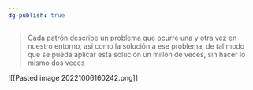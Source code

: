 ```yaml
---
dg-publish: true
---
```

>Cada patrón describe un problema que ocurre una y otra vez en nuestro entorno, así como la solución a ese problema, de tal modo que se pueda aplicar esta solución un millón de veces, sin hacer lo mismo dos veces

![[Pasted image 20221006160242.png]]